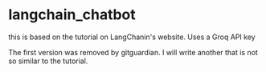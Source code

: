 # langchain_chatbot
this is based on the tutorial on LangChanin's website. Uses a Groq API key

The first version was removed by gitguardian. I will write another that is not so similar to the tutorial.
